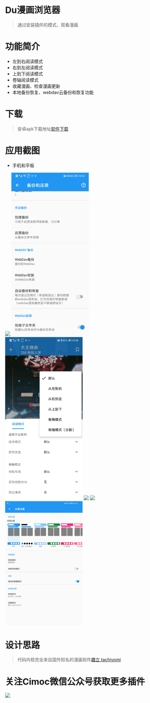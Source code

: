 # Du漫画浏览器

> 通过安装插件的模式，观看漫画

# 功能简介
- 左到右阅读模式
- 右到左阅读模式
- 上到下阅读模式
- 卷轴阅读模式
- 收藏漫画、检查漫画更新
- 本地备份恢复、webdav云备份和恢复功能


# 下载
> 安卓apk下载地址[软件下载](https://github.com/Haleydu/Du/releases)

# 应用截图
- 手机和平板
<img src="./screenshot/01.png" width="250">
<img src="./screenshot/02.png" width="250">
<img src="./screenshot/03.png" width="250">
<img src="./screenshot/04.png" width="250">
<img src="./screenshot/05.png" width="250">
<img src="./screenshot/06.png" width="250">

# 设计思路
> 代码内核完全来自国外知名的漫画软件[趣立 tachiyomi](https://github.com/tachiyomiorg/tachiyomi)

# 关注Cimoc微信公众号获取更多插件
<img src="https://gitee.com/Haleydu/picture/raw/master/qrcode_for_gh_c573e41cd30f_258.jpg" width="250">
